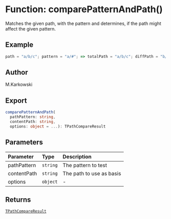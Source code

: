 # Function: comparePatternAndPath()

Matches the given path, with the pattern and determines, if the path might affect
the given pattern.

## Example

```ts
path = "a/b/c"; pattern = "a/#"; => totalPath = "a/b/c"; diffPath = "b/c"
```

## Author

M.Karkowski

## Export

```ts
comparePatternAndPath(
  pathPattern: string,
  contentPath: string,
  options: object = ...): TPathCompareResult
```

## Parameters

| Parameter   | Type     | Description              |
| :---------- | :------- | :----------------------- |
| pathPattern | `string` | The pattern to test      |
| contentPath | `string` | The path to use as basis |
| options     | `object` | -                        |

## Returns

[`TPathCompareResult`](../interfaces/interface.TPathCompareResult.md)
